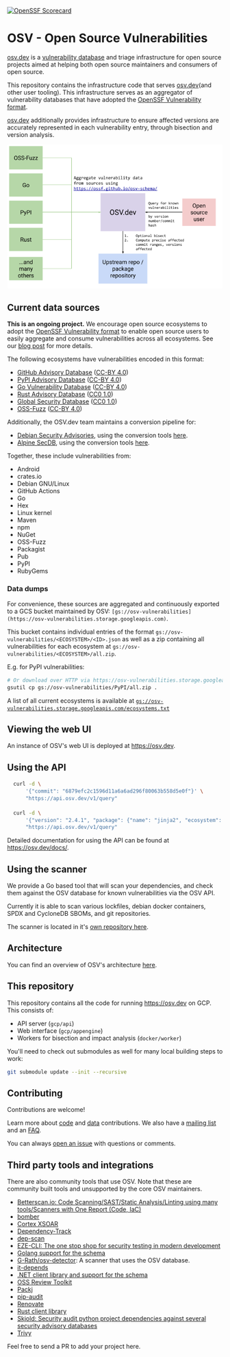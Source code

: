 [![OpenSSF Scorecard](https://api.securityscorecards.dev/projects/github.com/google/osv.dev/badge)](https://api.securityscorecards.dev/projects/github.com/google/osv.dev)

# OSV - Open Source Vulnerabilities

[osv.dev] is a [vulnerability database] and triage infrastructure for open
source projects aimed at helping both open source maintainers and consumers of
open source.

This repository contains the infrastructure code that serves
[osv.dev](and other user tooling). This infrastructure serves as an aggregator
of vulnerability databases that have adopted the
[OpenSSF Vulnerability format](https://github.com/ossf/osv-schema).

[osv.dev] additionally provides infrastructure to ensure affected versions are
accurately represented in each vulnerability entry, through bisection and
version analysis.

[osv.dev]: https://osv.dev
[vulnerability database]: https://osv.dev/list

<p align="center">
  <img src="docs/images/diagram.png" width="600">
</p>

## Current data sources

**This is an ongoing project.** We encourage open source ecosystems to adopt the
[OpenSSF Vulnerability format](https://ossf.github.io/osv-schema/) to enable
open source users to easily aggregate and consume vulnerabilities across all
ecosystems. See our
[blog post](https://security.googleblog.com/2021/06/announcing-unified-vulnerability-schema.html)
for more details.

The following ecosystems have vulnerabilities encoded in this format:

-   [GitHub Advisory Database](https://github.com/github/advisory-database)
    ([CC-BY 4.0](https://github.com/github/advisory-database/blob/main/LICENSE.md))
-   [PyPI Advisory Database](https://github.com/pypa/advisory-database)
    ([CC-BY 4.0](https://github.com/pypa/advisory-database/blob/main/LICENSE))
-   [Go Vulnerability Database](https://github.com/golang/vulndb)
    ([CC-BY 4.0](https://github.com/golang/vulndb#license))
-   [Rust Advisory Database](https://github.com/RustSec/advisory-db)
    ([CC0 1.0](https://github.com/rustsec/advisory-db/blob/main/LICENSE.txt))
-   [Global Security Database](https://github.com/cloudsecurityalliance/gsd-database)
    ([CC0 1.0](https://github.com/cloudsecurityalliance/gsd-database/blob/main/LICENSE))
-   [OSS-Fuzz](https://github.com/google/oss-fuzz-vulns)
    ([CC-BY 4.0](https://github.com/google/oss-fuzz-vulns/blob/main/LICENSE))

Additionally, the OSV.dev team maintains a conversion pipeline for:

-   [Debian Security Advisories](https://storage.googleapis.com/debian-osv/index.html),
    using the conversion tools
    [here](https://github.com/ossf/osv-schema/tree/main/tools/debian).
-   [Alpine SecDB](https://storage.googleapis.com/cve-osv-conversion/index.html?prefix=osv-output/),
    using the conversion tools
    [here](https://github.com/google/osv.dev/tree/master/vulnfeeds/cmd/alpine).

Together, these include vulnerabilities from:

-   Android
-   crates.io
-   Debian GNU/Linux
-   GitHub Actions
-   Go
-   Hex
-   Linux kernel
-   Maven
-   npm
-   NuGet
-   OSS-Fuzz
-   Packagist
-   Pub
-   PyPI
-   RubyGems

### Data dumps

For convenience, these sources are aggregated and continuously exported to a GCS
bucket maintained by OSV:
`[gs://osv-vulnerabilities](https://osv-vulnerabilities.storage.googleapis.com)`.

This bucket contains individual entries of the format
`gs://osv-vulnerabilities/<ECOSYSTEM>/<ID>.json` as well as a zip containing all
vulnerabilities for each ecosystem at
`gs://osv-vulnerabilities/<ECOSYSTEM>/all.zip`.

E.g. for PyPI vulnerabilities:

```bash
# Or download over HTTP via https://osv-vulnerabilities.storage.googleapis.com/PyPI/all.zip
gsutil cp gs://osv-vulnerabilities/PyPI/all.zip .
```

A list of all current ecosystems is available at 
[`gs://osv-vulnerabilities.storage.googleapis.com/ecosystems.txt`](https://osv-vulnerabilities.storage.googleapis.com/ecosystems.txt)

## Viewing the web UI

An instance of OSV's web UI is deployed at <https://osv.dev>.

## Using the API

```bash
  curl -d \
      '{"commit": "6879efc2c1596d11a6a6ad296f80063b558d5e0f"}' \
      "https://api.osv.dev/v1/query"

  curl -d \
      '{"version": "2.4.1", "package": {"name": "jinja2", "ecosystem": "PyPI"}}' \
      "https://api.osv.dev/v1/query"
```

Detailed documentation for using the API can be found at
<https://osv.dev/docs/>.

## Using the scanner

We provide a Go based tool that will scan your dependencies, and check them
against the OSV database for known vulnerabilities via the OSV API.

Currently it is able to scan various lockfiles, debian docker containers, SPDX
and CycloneDB SBOMs, and git repositories.

The scanner is located in it's
[own repository here](https://github.com/google/osv-scanner).

## Architecture

You can find an overview of OSV's architecture [here](docs/architecture.md).

## This repository

This repository contains all the code for running https://osv.dev on GCP. This
consists of:

-   API server (`gcp/api`)
-   Web interface (`gcp/appengine`)
-   Workers for bisection and impact analysis (`docker/worker`)

You'll need to check out submodules as well for many local building steps to
work:

```bash
git submodule update --init --recursive
```

## Contributing

Contributions are welcome! 

Learn more about [code](CONTRIBUTING.md#contributing-code) and [data](CONTRIBUTING.md#contributing-data) contributions. 
We also have a [mailing list](https://groups.google.com/g/osv-discuss) and an [FAQ](https://osv.dev/about). 

You can always [open an issue](https://github.com/google/osv.dev/issues) with questions or comments.

## Third party tools and integrations

There are also community tools that use OSV. Note that these are community built
tools and unsupported by the core OSV maintainers.

-   [Betterscan.io: Code Scanning/SAST/Static Analysis/Linting using many
    tools/Scanners with One Report (Code,
    IaC)](https://github.com/marcinguy/betterscan-ce)
-   [bomber](https://github.com/devops-kung-fu/bomber)
-   [Cortex XSOAR](https://github.com/demisto/content)
-   [Dependency-Track](https://github.com/DependencyTrack/dependency-track)
-   [dep-scan](https://github.com/AppThreat/dep-scan)
-   [EZE-CLI: The one stop shop for security testing in modern development](https://github.com/RiverSafeUK/eze-cli)
-   [Golang support for the schema](https://pkg.go.dev/golang.org/x/vuln/osv)
-   [G-Rath/osv-detector](https://github.com/G-Rath/osv-detector): A scanner
    that uses the OSV database.
-   [it-depends](https://github.com/trailofbits/it-depends)
-   [.NET client library and support for the schema](https://github.com/JamieMagee/osv.net)
-   [OSS Review Toolkit](https://github.com/oss-review-toolkit/ort)
-   [Packj](https://github.com/ossillate-inc/packj)
-   [pip-audit](https://pypi.org/project/pip-audit/)
-   [Renovate](https://github.com/renovatebot/renovate)
-   [Rust client library](https://github.com/gcmurphy/osv)
-   [Skjold: Security audit python project dependencies against several security
    advisory databases](https://github.com/twu/skjold)
-   [Trivy](https://github.com/aquasecurity/trivy)

Feel free to send a PR to add your project here.
